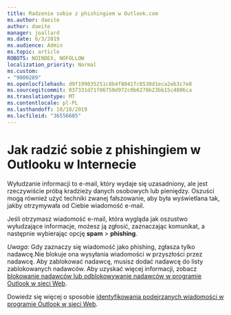 ```yaml
---
title: Radzenie sobie z phishingiem w Outlook.com
ms.author: daeite
author: daeite
manager: joallard
ms.date: 6/3/2019
ms.audience: Admin
ms.topic: article
ROBOTS: NOINDEX, NOFOLLOW
localization_priority: Normal
ms.custom:
- "9000289"
ms.openlocfilehash: d9f199035251c8b4f8041fc8530d1eca2eb3c7e8
ms.sourcegitcommit: 037331d71f06750d972c0b6278b23bb15c4806ca
ms.translationtype: MT
ms.contentlocale: pl-PL
ms.lasthandoff: 10/18/2019
ms.locfileid: "36556605"
---
```

# <a name="how-to-deal-with-a-phishing-email-in-outlook-on-the-web"></a>Jak radzić sobie z phishingiem w Outlooku w Internecie

Wyłudzanie informacji to e-mail, który wydaje się uzasadniony, ale jest rzeczywiście próbą kradzieży danych osobowych lub pieniędzy. Oszuści mogą również użyć techniki zwanej fałszowanie, aby była wyświetlana tak, jakby otrzymywała od Ciebie wiadomość e-mail.

Jeśli otrzymasz wiadomość e-mail, która wygląda jak oszustwo wyłudzające informacje, możesz ją zgłosić, zaznaczając komunikat, a następnie wybierając opcję **spam** > **phishing**.

*Uwaga:* Gdy zaznaczy się wiadomość jako phishing, zgłasza tylko nadawcę.Nie blokuje ona wysyłania wiadomości w przyszłości przez nadawcę. Aby zablokować nadawcę, musisz dodać nadawcę do listy zablokowanych nadawców. Aby uzyskać więcej informacji, zobacz [blokowanie nadawców lub odblokowywanie nadawców w programie Outlook w sieci Web](https://support.office.com/article/9bf812d4-6995-4d19-901a-76d6e26939b0).

Dowiedz się więcej o sposobie [identyfikowania podejrzanych wiadomości w programie Outlook w sieci Web](https://support.office.com/article/3d44102b-6ce3-4f7c-a359-b623bec82206).